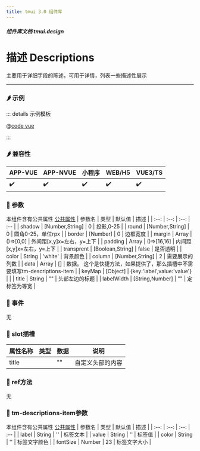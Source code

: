 ```yaml
---
title: tmui 3.0 组件库
---
```


<dirtoc></dirtoc>

##### 组件库文档 tmui.design

# 描述 Descriptions
主要用于详细字段的陈述，可用于详情，列表一些描述性展示 

---

### :hot_pepper: 示例

<webview url="https://tmui.design/h5/#/pages/showdata/descriptions"></webview>

::: details 示例模板

@[code vue](pages/showdata/descriptions.nvue)

:::

### :hot_pepper: 兼容性

| APP-VUE | APP-NVUE | 小程序 | WEB/H5 | VUE3/TS |
| --- | --- | --- | --- | --- |
| :heavy_check_mark: | :heavy_check_mark: | :heavy_check_mark: | :heavy_check_mark: | :heavy_check_mark: |

### :seedling: 参数
本组件含有公共属性 [公共属性](/doc/spec/组件公共样式.md)
| 参数名 | 类型 | 默认值 | 描述 |
| :--: | :--: | :--: | :-- |
| shadow | [Number,String] | 0 | 投影,0-25 |
| round | [Number,String] | 0 | 圆角0-25，单位rpx |
| border | [Number] | 0 | 边框宽度 |
| margin | Array | ()=>[0,0] | 外间距[x,y]x=左右，y=上下 |
| padding | Array | ()=>[16,16] | 内间距[x,y]x=左右，y=上下 |
| transprent | [Boolean,String] | false | 是否透明 |
| color | String | 'white' | 背景颜色 |
| column | [Number,String] | 2 | 需要展示的列数 |
| data | Array | [] | 数据。   这个是快捷方法，如果提供了，那么插槽中不需要填写tm-descriptions-item |
| keyMap | [Object] | {key:'label',value:'value'} |  |
| title | String | "" | 头部左边的标题 |
| labelWidth | [String,Number] | "" | 定标签为等宽 |

### :rose: 事件
无


### :corn: slot插槽
| 属性名称 | 类型 | 数据 | 说明 |
| --- | --- | --- | --- |
| title |  | "" | 自定义头部的内容 |


### :green_salad: ref方法
无

### :seedling: tm-descriptions-item参数 
本组件含有公共属性 [公共属性](/doc/spec/组件公共样式.md)
| 参数名 | 类型 | 默认值 | 描述 |
| :--: | :--: | :--: | :-- |
| label | String | '' | 标签文本 |
| value | String | '' | 标签值 |
| color | String | '' | 标签文字颜色 |
| fontSize | Number | 23 | 标签文字大小 |
